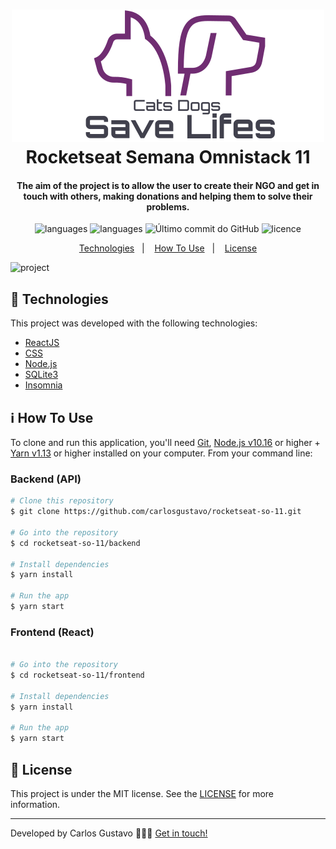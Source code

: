 
<h1 align="center">
        <img alt="logo" src="https://raw.githubusercontent.com/carlosgustavo/rocketseat-so-11/d227339c62f0b26a539cd36f089197c3d4171d32/logo.svg" />
    <br>
     Rocketseat Semana Omnistack 11
</h1>

<h4 align="center">
The aim of the project is to allow the user to create their NGO and get in touch with others, making donations and helping them to solve their problems.
</h4>
<p align="center">
  <img alt="languages" src="https://img.shields.io/github/languages/top/carlosgustavo/rocketseat-so-11">
  <img alt="languages" src="https://img.shields.io/github/languages/count/carlosgustavo/rocketseat-so-11">
  <img alt="Último commit do GitHub" src="https://img.shields.io/github/last-commit/carlosgustavo/rocketseat-so-10">
  <img alt="licence" src="https://img.shields.io/github/last-commit/carlosgustavo/rocketseat-so-11">
</p>
<p align="center">
  <a href="#rocket-technologies"">Technologies</a>&nbsp;&nbsp;&nbsp;|&nbsp;&nbsp;&nbsp;
  <a href="#information_source-how-to-use">How To Use</a>&nbsp;&nbsp;&nbsp;|&nbsp;&nbsp;&nbsp;
  <a href="#memo-license">License</a>
</p>
                         
![project](https://user-images.githubusercontent.com/53797220/95798643-ee8ad300-0cc8-11eb-9bea-a9caa8e641ea.gif)

## :rocket: Technologies

This project was developed with the following technologies:

-  [ReactJS](https://reactjs.org/)
-  [CSS](https://www.w3schools.com/css/)
-  [Node.js](https://nodejs.org/en/)
- [SQLite3](https://www.sqlite.org/index.html)
-  [Insomnia](https://insomnia.rest/)

## :information_source: How To Use

To clone and run this application, you'll need [Git](https://git-scm.com), [Node.js v10.16](https://nodejs.org/en/) or higher + [Yarn v1.13](https://yarnpkg.com/) or higher installed on your computer. From your command line:

<h3> Backend (API) </h3>

```bash
# Clone this repository
$ git clone https://github.com/carlosgustavo/rocketseat-so-11.git

# Go into the repository
$ cd rocketseat-so-11/backend

# Install dependencies
$ yarn install

# Run the app
$ yarn start
```

<h3> Frontend (React) </h3>

```bash

# Go into the repository
$ cd rocketseat-so-11/frontend

# Install dependencies
$ yarn install

# Run the app
$ yarn start
```

## :memo: License
This project is under the MIT license. See the [LICENSE](https://github.com/carlosgustavo/rocketseat-so-11/blob/master/LICENSE) for more information.

---

Developed by Carlos Gustavo 👨🏻‍💻️ [Get in touch!](https://www.linkedin.com/in/carlos-gustavo-a71757190/)
